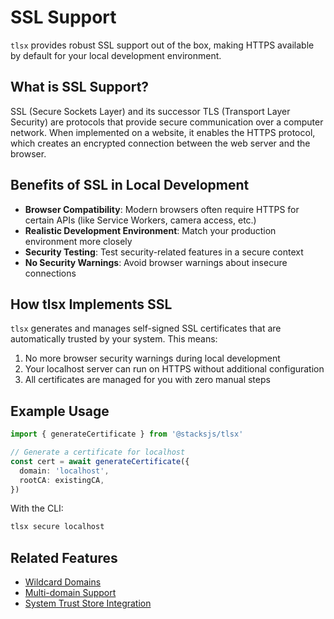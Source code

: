 # SSL Support

`tlsx` provides robust SSL support out of the box, making HTTPS available by default for your local development environment.

## What is SSL Support?

SSL (Secure Sockets Layer) and its successor TLS (Transport Layer Security) are protocols that provide secure communication over a computer network. When implemented on a website, it enables the HTTPS protocol, which creates an encrypted connection between the web server and the browser.

## Benefits of SSL in Local Development

- **Browser Compatibility**: Modern browsers often require HTTPS for certain APIs (like Service Workers, camera access, etc.)
- **Realistic Development Environment**: Match your production environment more closely
- **Security Testing**: Test security-related features in a secure context
- **No Security Warnings**: Avoid browser warnings about insecure connections

## How tlsx Implements SSL

`tlsx` generates and manages self-signed SSL certificates that are automatically trusted by your system. This means:

1. No more browser security warnings during local development
2. Your localhost server can run on HTTPS without additional configuration
3. All certificates are managed for you with zero manual steps

## Example Usage

```ts
import { generateCertificate } from '@stacksjs/tlsx'

// Generate a certificate for localhost
const cert = await generateCertificate({
  domain: 'localhost',
  rootCA: existingCA,
})
```

With the CLI:

```bash
tlsx secure localhost
```

## Related Features

- [Wildcard Domains](/features/wildcard-domains)
- [Multi-domain Support](/features/multi-domain)
- [System Trust Store Integration](/features/system-trust-store)